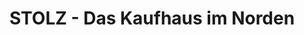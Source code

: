 ---
title: "STOLZ - Das Kaufhaus im Norden"
url: /waren-mueritz/stolz-das-kaufhaus-im-norden/
shop: Warenhaus
---